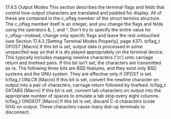 17.4.5 Output Modes
This section describes the terminal ﬂags and felds that control how output characters are
translated and padded for display. All of these are contained in the c_oflag member of the
struct termios structure.
The c_oflag member itself is an integer, and you change the ﬂags and felds using the
operators &, |, and ^. Don’t try to specify the entire value for c_oflag—instead, change
only specifc ﬂags and leave the rest untouched (see Section 17.4.3 [Setting Terminal Modes
Properly], page 437).
tcflag_t OPOST [Macro]
If this bit is set, output data is processed in some unspecifed way so that it is dis
played appropriately on the terminal device. This typically includes mapping newline
characters (’\n’) onto carriage return and linefeed pairs.
If this bit isn’t set, the characters are transmitted as-is.
The following three bits are BSD features, and they exist only BSD systems and the
GNU system. They are eﬀective only if OPOST is set.
tcflag_t ONLCR [Macro]
If this bit is set, convert the newline character on output into a pair of characters,
carriage return followed by linefeed.
tcflag_t OXTABS [Macro]
If this bit is set, convert tab characters on output into the appropriate number of
spaces to emulate a tab stop every eight columns.
tcflag_t ONOEOT [Macro]
If this bit is set, discard C-d characters (code 004) on output. These characters cause
many dial-up terminals to disconnect.


